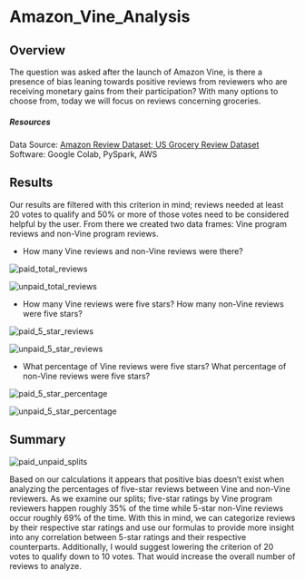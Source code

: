 # Amazon_Vine_Analysis

## Overview

The question was asked after the launch of Amazon Vine, is there a presence of bias leaning towards positive reviews from reviewers who are receiving monetary gains from their participation? With many options to choose from, today we will focus on reviews concerning groceries. 


##### Resources

Data Source: [Amazon Review Dataset; US Grocery Review Dataset](https://s3.amazonaws.com/amazon-reviews-pds/tsv/index.txt)
Software: Google Colab, PySpark, AWS


## Results

Our results are filtered with this criterion in mind; reviews needed at least 20 votes to qualify and 50% or more of those votes need to be considered helpful by the user. From there we created two data frames: Vine program reviews and non-Vine program reviews. 

* How many Vine reviews and non-Vine reviews were there?

![paid_total_reviews](https://user-images.githubusercontent.com/80132877/211380542-ae67255d-9ce0-4546-b9d1-2bb4fe1bf494.png)

![unpaid_total_reviews](https://user-images.githubusercontent.com/80132877/211380573-697871f8-9494-43e6-8ce5-cec06acb2dfa.png)

* How many Vine reviews were five stars? How many non-Vine reviews were five stars?

![paid_5_star_reviews](https://user-images.githubusercontent.com/80132877/211380687-3d94abd4-c1f9-49dc-bd1e-e80835b3d0b3.png)

![unpaid_5_star_reviews](https://user-images.githubusercontent.com/80132877/211380711-0b9595f4-d62a-4011-b028-e4ac206f405f.png)

* What percentage of Vine reviews were five stars? What percentage of non-Vine reviews were five stars?

![paid_5_star_percentage](https://user-images.githubusercontent.com/80132877/211380795-0b1943a2-f403-43f1-b3dd-611d693edd53.png)

![unpaid_5_star_percentage](https://user-images.githubusercontent.com/80132877/211380827-ec6cfb47-1ccd-4d49-a509-b349c758eb9f.png)


## Summary

![paid_unpaid_splits](https://user-images.githubusercontent.com/80132877/211380932-37ad78f2-f473-4008-abf3-27e96893d56b.png)

Based on our calculations it appears that positive bias doesn’t exist when analyzing the percentages of five-star reviews between Vine and non-Vine reviewers. As we examine our splits; five-star ratings by Vine program reviewers happen roughly 35% of the time while 5-star non-Vine reviews occur roughly 69% of the time. With this in mind, we can categorize reviews by their respective star ratings and use our formulas to provide more insight into any correlation between 5-star ratings and their respective counterparts. Additionally, I would suggest lowering the criterion of 20 votes to qualify down to 10 votes. That would increase the overall number of reviews to analyze.
